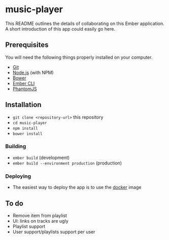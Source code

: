 # music-player

This README outlines the details of collaborating on this Ember application.
A short introduction of this app could easily go here.

## Prerequisites

You will need the following things properly installed on your computer.

* [Git](https://git-scm.com/)
* [Node.js](https://nodejs.org/) (with NPM)
* [Bower](https://bower.io/)
* [Ember CLI](https://ember-cli.com/)
* [PhantomJS](http://phantomjs.org/)

## Installation

* `git clone <repository-url>` this repository
* `cd music-player`
* `npm install`
* `bower install`

### Building

* `ember build` (development)
* `ember build --environment production` (production)

### Deploying
* The easiest way to deploy the app is to use the [docker](https://git.timwin.fr/tim/beets-player-docker) image

## To do
* Remove item from playlist
* UI: links on tracks are ugly
* Playlist support
* User support/playlists support per user

